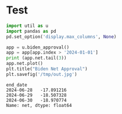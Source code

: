 # Test

```python
import util as u
import pandas as pd
pd.set_option('display.max_columns', None)
```



















```python
app = u.biden_approval()
app = app[app.index > '2024-01-01']
print (app.net.tail(3))
app.net.plot()
plt.title("Biden Net Approval")
plt.savefig('/tmp/out.jpg')
```

```text
end_date
2024-06-28   -17.891216
2024-06-29   -18.507328
2024-06-30   -18.970774
Name: net, dtype: float64
```


